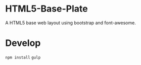 # HTML5-Base-Plate
A HTML5 base web layout using bootstrap and font-awesome.

# Develop
```npm install```
```gulp```
